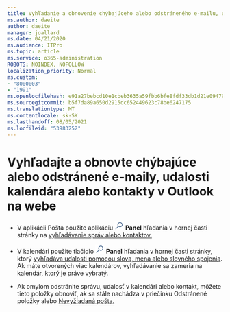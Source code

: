 ```yaml
---
title: Vyhľadanie a obnovenie chýbajúceho alebo odstráneného e-mailu, udalostí kalendára alebo kontaktov
ms.author: daeite
author: daeite
manager: joallard
ms.date: 04/21/2020
ms.audience: ITPro
ms.topic: article
ms.service: o365-administration
ROBOTS: NOINDEX, NOFOLLOW
localization_priority: Normal
ms.custom:
- "8000003"
- "1991"
ms.openlocfilehash: e91a27bebcd10e1cbeb3635a59fbb6bfe8fdf33db1d21e094794fc82d9f0e608
ms.sourcegitcommit: b5f7da89a650d2915dc652449623c78be6247175
ms.translationtype: MT
ms.contentlocale: sk-SK
ms.lasthandoff: 08/05/2021
ms.locfileid: "53983252"
---
```

# <a name="find-and-recover-missing-or-deleted-email-calendar-events-or-contacts-in-outlook-on-the-web"></a>Vyhľadajte a obnovte chýbajúce alebo odstránené e-maily, udalosti kalendára alebo kontakty v Outlook na webe

- V aplikácii Pošta použite aplikáciu <img src='data:image/png;base64,iVBORw0KGgoAAAANSUhEUgAAABUAAAAVBAMAAABbObilAAAAKlBMVEX///+WqL7l6u8vUn8iR3azwNDCzNlObJFAYIkDLWNeeZuks8d7ka1thaRtSbf+AAAAS0lEQVQI12MgFjAdmVkKY6csYxK5AGUbAqWsIUzGBiARAmGzCwAJlgQwmyMARiDEEeoxzWEyQZivLAS3l8kQ4RplkDF4hRkWEvQSABbdDSdqA/J0AAAAAElFTkSuQmCC' />
 **Panel** hľadania v hornej časti stránky na [vyhľadávanie správ alebo kontaktov.](https://support.office.com/article/b27e5eb7-3255-4c61-bf16-1c6a16bc2e6b)

- V kalendári použite tlačidlo <img src='data:image/png;base64,iVBORw0KGgoAAAANSUhEUgAAABUAAAAVBAMAAABbObilAAAAKlBMVEX///+WqL7l6u8vUn8iR3azwNDCzNlObJFAYIkDLWNeeZuks8d7ka1thaRtSbf+AAAAS0lEQVQI12MgFjAdmVkKY6csYxK5AGUbAqWsIUzGBiARAmGzCwAJlgQwmyMARiDEEeoxzWEyQZivLAS3l8kQ4RplkDF4hRkWEvQSABbdDSdqA/J0AAAAAElFTkSuQmCC' />
 **Panel** hľadania v hornej časti stránky, ktorý [vyhľadáva udalosti pomocou slova, mena alebo slovného spojenia](https://support.office.com/article/d587aaec-fb2c-4f6f-aee1-0df1fc591477). Ak máte otvorených viac kalendárov, vyhľadávanie sa zameria na kalendár, ktorý je práve vybratý.

- Ak omylom odstránite správu, udalosť v kalendári alebo kontakt, môžete tieto položky obnoviť, ak sa stále nachádza v priečinku Odstránené položky alebo [Nevyžiadaná pošta.](https://support.office.com/article/a8ca78ac-4721-4066-95dd-571842e9fb11)